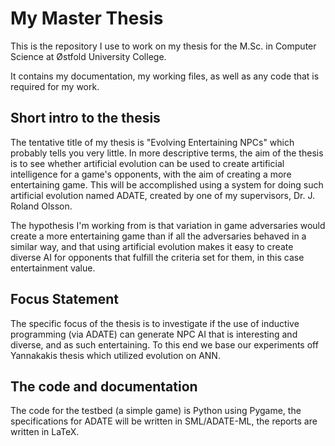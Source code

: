 # My Master Thesis

This is the repository I use to work on my thesis for the M.Sc. in Computer
Science at Østfold University College.

It contains my documentation, my working files, as well as any code that is
required for my work.

## Short intro to the thesis

The tentative title of my thesis is "Evolving Entertaining NPCs" which probably
tells you very little. In more descriptive terms, the aim of the thesis is to
see whether artificial evolution can be used to create artificial intelligence
for a game's opponents, with the aim of creating a more entertaining game. This
will be accomplished using a system for doing such artificial evolution named
ADATE, created by one of my supervisors, Dr. J. Roland Olsson.

The hypothesis I'm working from is that variation in game adversaries would
create a more entertaining game than if all the adversaries behaved in a similar
way, and that using artificial evolution makes it easy to create diverse AI for
opponents that fulfill the criteria set for them, in this case entertainment
value.

## Focus Statement

The specific focus of the thesis is to investigate if the use of inductive
programming (via ADATE) can generate NPC AI that is interesting and diverse, and
as such entertaining. To this end we base our experiments off Yannakakis thesis
which utilized evolution on ANN.

## The code and documentation

The code for the testbed (a simple game) is Python using Pygame, the
specifications for ADATE will be written in SML/ADATE-ML, the reports are
written in LaTeX.
